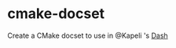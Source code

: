 cmake-docset
============

Create a CMake docset to use in @Kapeli 's [Dash](http://kapeli.com/dash) 
